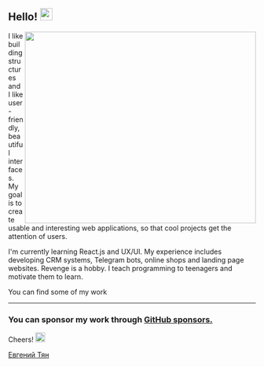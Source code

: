 <script src="https://platform.linkedin.com/badges/js/profile.js" async defer type="text/javascript"></script>

## Hello! <img src="https://media.giphy.com/media/hvRJCLFzcasrR4ia7z/giphy.gif" width="25px">

<img align="right" width="470" height="390" src="https://github.com/jonotyan/jonotyan/blob/main/images/bio.png">




I like building structures and I like user-friendly, beautiful interfaces. 
My goal is to create usable and interesting web applications, so that cool projects get the attention of users.

I'm currently learning React.js and UX/UI.
My experience includes developing CRM systems, Telegram bots, online shops and landing page websites.
Revenge is a hobby. I teach programming to teenagers and motivate them to learn.


You can find some of my work 

---
### You can sponsor my work through [GitHub sponsors.](https://github.com/sponsors/MarketingPipeline)


Cheers!   <img width="20" height="20" src="https://static.wikia.nocookie.net/southpark/images/c/ca/PhillipPip.png/revision/latest/scale-to-width-down/350?cb=20171020035739">


<div class="badge-base LI-profile-badge" data-locale="ru_RU" data-size="medium" data-theme="dark" data-type="VERTICAL" data-vanity="евгений-тян-87411b201" data-version="v1">
  <a class="badge-base__link LI-simple-link" href="https://kz.linkedin.com/in/%D0%B5%D0%B2%D0%B3%D0%B5%D0%BD%D0%B8%D0%B9-%D1%82%D1%8F%D0%BD-87411b201?trk=profile-badge">Евгений Тян</a>
</div>
              


